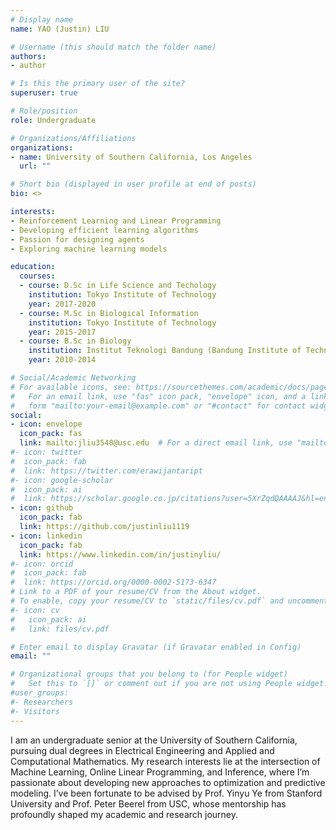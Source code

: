 ```yaml
---
# Display name
name: YAO (Justin) LIU

# Username (this should match the folder name)
authors:
- author

# Is this the primary user of the site?
superuser: true

# Role/position
role: Undergraduate

# Organizations/Affiliations
organizations:
- name: University of Southern California, Los Angeles
  url: ""

# Short bio (displayed in user profile at end of posts)
bio: <>

interests:
- Reinforcement Learning and Linear Programming
- Developing efficient learning algorithms
- Passion for designing agents
- Exploring machine learning models

education:
  courses:
  - course: D.Sc in Life Science and Techology
    institution: Tokyo Institute of Technology
    year: 2017-2020
  - course: M.Sc in Biological Information
    institution: Tokyo Institute of Technology
    year: 2015-2017
  - course: B.Sc in Biology
    institution: Institut Teknologi Bandung (Bandung Institute of Technology)
    year: 2010-2014

# Social/Academic Networking
# For available icons, see: https://sourcethemes.com/academic/docs/page-builder/#icons
#   For an email link, use "fas" icon pack, "envelope" icon, and a link in the
#   form "mailto:your-email@example.com" or "#contact" for contact widget.
social:
- icon: envelope
  icon_pack: fas
  link: mailto:jliu3548@usc.edu  # For a direct email link, use "mailto:erawijantari.p.aa@m.titech.ac.jp".
#- icon: twitter
#  icon_pack: fab
#  link: https://twitter.com/erawijantaript
#- icon: google-scholar
#  icon_pack: ai
#  link: https://scholar.google.co.jp/citations?user=5XrZqdQAAAAJ&hl=en
- icon: github
  icon_pack: fab
  link: https://github.com/justinliu1119
- icon: linkedin
  icon_pack: fab
  link: https://www.linkedin.com/in/justinyliu/
#- icon: orcid
#  icon_pack: fab
#  link: https://orcid.org/0000-0002-5173-6347
# Link to a PDF of your resume/CV from the About widget.
# To enable, copy your resume/CV to `static/files/cv.pdf` and uncomment the lines below.
#- icon: cv
#   icon_pack: ai
#   link: files/cv.pdf

# Enter email to display Gravatar (if Gravatar enabled in Config)
email: ""

# Organizational groups that you belong to (for People widget)
#   Set this to `[]` or comment out if you are not using People widget.
#user_groups:
#- Researchers
#- Visitors
---
```



I am an undergraduate senior at the University of Southern California, pursuing dual degrees in Electrical Engineering and Applied and Computational Mathematics. My research interests lie at the intersection of Machine Learning, Online Linear Programming, and Inference, where I’m passionate about developing new approaches to optimization and predictive modeling. I’ve been fortunate to be advised by Prof. Yinyu Ye from Stanford University and Prof. Peter Beerel from USC, whose mentorship has profoundly shaped my academic and research journey. 
